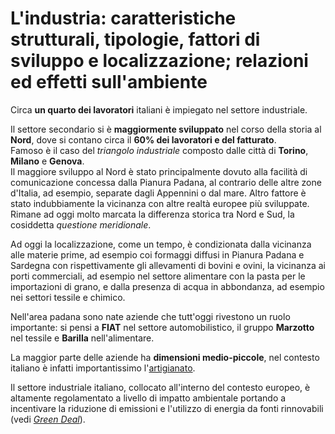 # L'industria: caratteristiche strutturali, tipologie, fattori di sviluppo e localizzazione; relazioni ed effetti sull'ambiente

Circa **un quarto dei lavoratori** italiani è impiegato nel settore industriale.

Il settore secondario si è **maggiormente sviluppato** nel corso della storia al
**Nord**, dove si contano circa il **60% dei lavoratori e del fatturato**.\
Famoso è il caso del *triangolo industriale* composto dalle città di **Torino**,
**Milano** e **Genova**.\
Il maggiore sviluppo al Nord è stato principalmente dovuto alla facilità di
comunicazione concessa dalla Pianura Padana, al contrario delle altre zone
d'Italia, ad esempio, separate dagli Appennini o dal mare. Altro fattore è stato
indubbiamente la vicinanza con altre realtà europee più sviluppate.\
Rimane ad oggi molto marcata la differenza storica tra Nord e Sud, la cosiddetta
*questione meridionale*.

Ad oggi la localizzazione, come un tempo, è condizionata dalla vicinanza alle
materie prime, ad esempio coi formaggi diffusi in Pianura Padana e Sardegna con
rispettivamente gli allevamenti di bovini e ovini, la vicinanza ai porti
commerciali, ad esempio nel settore alimentare con la pasta per le importazioni
di grano, e dalla presenza di acqua in abbondanza, ad esempio nei settori
tessile e chimico.

Nell'area padana sono nate aziende che tutt'oggi rivestono un ruolo importante:
si pensi a **FIAT** nel settore automobilistico, il gruppo **Marzotto** nel
tessile e **Barilla** nell'alimentare.

La maggior parte delle aziende ha **dimensioni medio-piccole**, nel contesto
italiano è infatti importantissimo l'[artigianato](8.md).

Il settore industriale italiano, collocato all'interno del contesto europeo, è
altamente regolamentato a livello di impatto ambientale portando a incentivare
la riduzione di emissioni e l'utilizzo di energia da fonti rinnovabili (vedi
[*Green Deal*](https://commission.europa.eu/strategy-and-policy/priorities-2019-2024/european-green-deal_it)).
